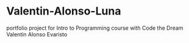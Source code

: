 # Valentin-Alonso-Luna
portfolio project for Intro to Programming course with Code the Dream 
Valentin Alonso Evaristo 